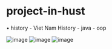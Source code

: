 # project-in-hust

• history - Viet Nam History - java - oop

![image](https://user-images.githubusercontent.com/91014420/215834202-55d63e3c-2440-4ab6-8282-5ba5bf51635f.png)
![image](https://user-images.githubusercontent.com/91014420/215834432-2911fedd-72b5-4483-9956-7cd33ed91df4.png)
![image](https://user-images.githubusercontent.com/91014420/215835958-42a34831-f1d1-4969-b3d3-caa3a4b8f35b.png)
